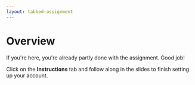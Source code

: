 ```yaml
---
layout: tabbed-assignment
---
```


# Overview

<!--img src="" align="right" width="50%"-->

If you're here, you're already partly done with the assignment. Good job!

Click on the **Instructions** tab and follow along in the slides to finish setting up your account.

<!-- Don't edit links here, change them in _data/assignment.yml instead, -->

[slides]: <{{site.data.assignment.slides}}>
[template]: <{{site.data.assignment.template}}>
